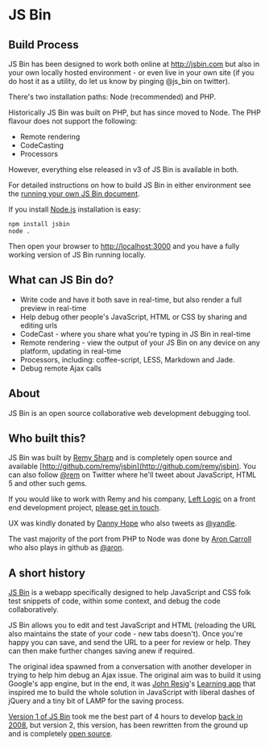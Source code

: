 # JS Bin

## Build Process

JS Bin has been designed to work both online at http://jsbin.com but also in your own locally hosted environment - or even live in your own site (if you do host it as a utility, do let us know by pinging @js_bin on twitter).

There's two installation paths: Node (recommended) and PHP.

Historically JS Bin was built on PHP, but has since moved to Node. The PHP flavour does not support the following:

- Remote rendering
- CodeCasting
- Processors

However, everything else released in v3 of JS Bin is available in both.

For detailed instructions on how to build JS Bin in either environment see the [running your own JS Bin document](docs/running-your-own-jsbin.md).

If you install [Node.js](http://nodejs.org) installation is easy:

```
npm install jsbin
node .
```

Then open your browser to [http://localhost:3000](http://localhost:3000) and you have a fully working version of JS Bin running locally.


## What can JS Bin do?

* Write code and have it both save in real-time, but also render a full preview in real-time
* Help debug other people's JavaScript, HTML or CSS by sharing and editing urls
* CodeCast - where you share what you're typing in JS Bin in real-time
* Remote rendering - view the output of your JS Bin on any device on any platform, updating in real-time
* Processors, including: coffee-script, LESS, Markdown and Jade.
* Debug remote Ajax calls

## About

JS Bin is an open source collaborative web development debugging tool.

## Who built this?

JS Bin was built by [Remy Sharp](http://remysharp.com) and is completely open source and available [http://github.com/remy/jsbin](http://github.com/remy/jsbin). You can also follow [@rem](http://twitter.com/rem) on Twitter where he'll tweet about JavaScript, HTML 5 and other such gems.

If you would like to work with Remy and his company, [Left Logic](http://leftlogic.com) on a front end development project, [please get in touch](http://leftlogic.com/contact?message=Found%20through%20jsbin.com).

UX was kindly donated by [Danny Hope](http://yandleblog.com) who also tweets as [@yandle](http://twitter.com/yandle).

The vast majority of the port from PHP to Node was done by [Aron Carroll](http://aroncarroll.com/) who also plays in github as [@aron](http://github.com/aron).

## A short history

[JS Bin](http://jsbin.com) is a webapp specifically designed to help JavaScript and CSS folk test snippets of code, within some context, and debug the code collaboratively.

JS Bin allows you to edit and test JavaScript and HTML (reloading the URL also maintains the state of your code - new tabs doesn't). Once you're happy you can save, and send the URL to a peer for review or help. They can then make further changes saving anew if required.

The original idea spawned from a conversation with another developer in trying to help him debug an Ajax issue. The original aim was to build it using Google's app engine, but in the end, it was [John Resig](http://ejohn.org)'s [Learning app](http://ejohn.org/apps/learn) that inspired me to build the whole solution in JavaScript with liberal dashes of jQuery and a tiny bit of LAMP for the saving process.

[Version 1 of JS Bin](http://www.flickr.com/photos/remysharp/4284906136) took me the best part of 4 hours to develop [back in 2008](http://remysharp.com/2008/10/06/js-bin-for-collaborative-javascript-debugging/), but version 2, this version, has been rewritten from the ground up and is completely [open source](http://github.com/remy/jsbin).